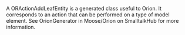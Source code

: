 A ORActionAddLeafEntity is a generated class useful to Orion. It corresponds to an action that can be performed on a type of model element. See OrionGenerator in Moose/Orion on SmalltalkHub for more information.